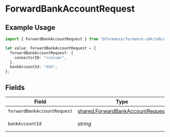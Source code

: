 # ForwardBankAccountRequest

## Example Usage

```typescript
import { ForwardBankAccountRequest } from "@formance/formance-sdk/sdk/models/operations";

let value: ForwardBankAccountRequest = {
  forwardBankAccountRequest: {
    connectorID: "<value>",
  },
  bankAccountId: "XXX",
};
```

## Fields

| Field                                                                                       | Type                                                                                        | Required                                                                                    | Description                                                                                 | Example                                                                                     |
| ------------------------------------------------------------------------------------------- | ------------------------------------------------------------------------------------------- | ------------------------------------------------------------------------------------------- | ------------------------------------------------------------------------------------------- | ------------------------------------------------------------------------------------------- |
| `forwardBankAccountRequest`                                                                 | [shared.ForwardBankAccountRequest](../../../sdk/models/shared/forwardbankaccountrequest.md) | :heavy_check_mark:                                                                          | N/A                                                                                         |                                                                                             |
| `bankAccountId`                                                                             | *string*                                                                                    | :heavy_check_mark:                                                                          | The bank account ID.                                                                        | XXX                                                                                         |